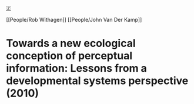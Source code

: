 [🇿](zotero://select/library/items/H3FKI8JH)

[[People/Rob Withagen]] [[People/John Van Der Kamp]] 
# Towards a new ecological conception of perceptual information: Lessons from a developmental systems perspective (2010)

